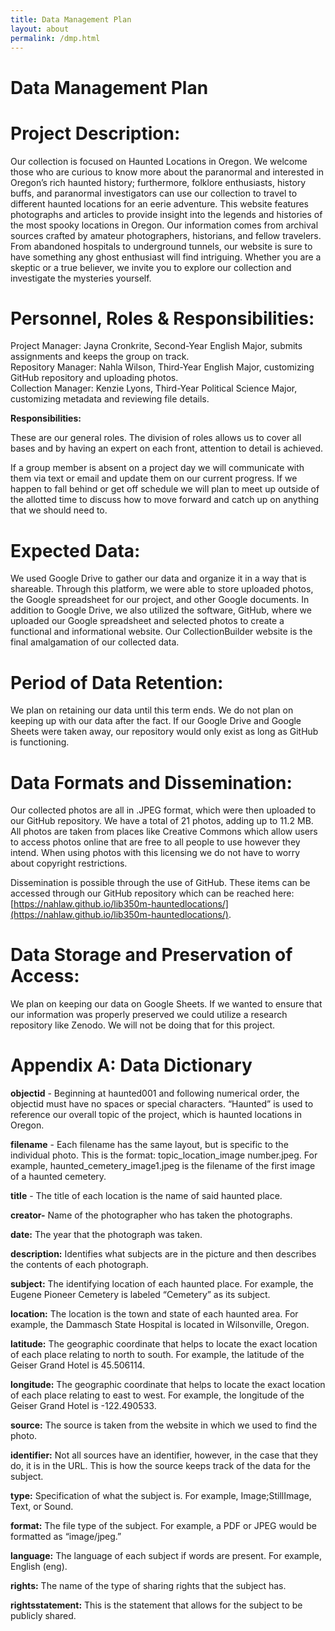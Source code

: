 ```yaml
---
title: Data Management Plan
layout: about
permalink: /dmp.html
---
```

# **Data Management Plan**

# Project Description: 

Our collection is focused on Haunted Locations in Oregon. We welcome those who are curious to know more about the paranormal and interested in Oregon’s rich haunted history; furthermore, folklore enthusiasts, history buffs, and paranormal investigators can use our collection to travel to different haunted locations for an eerie adventure. This website features photographs and articles to provide insight into the legends and histories of the most spooky locations in Oregon. Our information comes from archival sources crafted by amateur photographers, historians, and fellow travelers. From abandoned hospitals to underground tunnels, our website is sure to have something any ghost enthusiast will find intriguing. Whether you are a skeptic or a true believer, we invite you to explore our collection and investigate the mysteries yourself. 

# Personnel, Roles & Responsibilities:

Project Manager: Jayna Cronkrite, Second-Year English Major, submits assignments and keeps the group on track.   
Repository Manager: Nahla Wilson, Third-Year English Major, customizing GitHub repository and uploading photos.  
Collection Manager: Kenzie Lyons, Third-Year Political Science Major, customizing metadata and reviewing file details.

**Responsibilities:**

These are our general roles. The division of roles allows us to cover all bases and by having an expert on each front, attention to detail is achieved.

If a group member is absent on a project day we will communicate with them via text or email and update them on our current progress. If we happen to fall behind or get off schedule we will plan to meet up outside of the allotted time to discuss how to move forward and catch up on anything that we should need to.

# Expected Data: 

We used Google Drive to gather our data and organize it in a way that is shareable. Through this platform, we were able to store uploaded photos, the Google spreadsheet for our project, and other Google documents. In addition to Google Drive, we also utilized the software, GitHub, where we uploaded our Google spreadsheet and selected photos to create a functional and informational website. Our CollectionBuilder website is the final amalgamation of our collected data.

# Period of Data Retention: 

We plan on retaining our data until this term ends. We do not plan on keeping up with our data after the fact. If our Google Drive and Google Sheets were taken away, our repository would only exist as long as GitHub is functioning. 

# Data Formats and Dissemination:

Our collected photos are all in .JPEG format, which were then uploaded to our GitHub repository. We have a total of 21 photos, adding up to 11.2 MB. All photos are taken from places like Creative Commons which allow users to access photos online that are free to all people to use however they intend. When using photos with this licensing we do not have to worry about copyright restrictions. 

Dissemination is possible through the use of GitHub. These items can be accessed through our GitHub repository which can be reached here: [https://nahlaw.github.io/lib350m-hauntedlocations/](https://nahlaw.github.io/lib350m-hauntedlocations/). 

# Data Storage and Preservation of Access:

We plan on keeping our data on Google Sheets. If we wanted to ensure that our information was properly preserved we could utilize a research repository like Zenodo. We will not be doing that for this project.

# Appendix A: Data Dictionary

**objectid** \- Beginning at haunted001 and following numerical order, the objectid must have no spaces or special characters. “Haunted” is used to reference our overall topic of the project, which is haunted locations in Oregon. 

**filename** \- Each filename has the same layout, but is specific to the individual photo. This is the format: topic\_location\_image number.jpeg. For example, haunted\_cemetery\_image1.jpeg is the filename of the first image of a haunted cemetery. 

**title** \- The title of each location is the name of said haunted place. 

**creator-** Name of the photographer who has taken the photographs.

**date:** The year that the photograph was taken.

**description:** Identifies what subjects are in the picture and then describes the contents of each photograph.

**subject:** The identifying location of each haunted place. For example, the Eugene Pioneer Cemetery is labeled “Cemetery” as its subject. 

**location:** The location is the town and state of each haunted area. For example, the Dammasch State Hospital is located in Wilsonville, Oregon. 

**latitude:** The geographic coordinate that helps to locate the exact location of each place relating to north to south. For example, the latitude of the Geiser Grand Hotel is 45.506114. 

**longitude:** The geographic coordinate that helps to locate the exact location of each place relating to east to west. For example, the longitude of the Geiser Grand Hotel is \-122.490533.

**source:** The source is taken from the website in which we used to find the photo. 

**identifier:** Not all sources have an identifier, however, in the case that they do, it is in the URL. This is how the source keeps track of the data for the subject. 

**type:** Specification of what the subject is. For example, Image;StillImage, Text, or Sound.

**format:** The file type of the subject. For example, a PDF or JPEG would be formatted as “image/jpeg.”

**language:** The language of each subject if words are present. For example, English (eng). 

**rights:** The name of the type of sharing rights that the subject has.

**rightsstatement:** This is the statement that allows for the subject to be publicly shared. 
